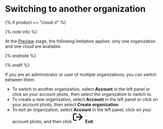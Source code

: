 # Switching to another organization

{% if product == "cloud-il" %}

{% note info %}

At the [Preview](../overview/concepts/launch-stages.md) stage, the following limitation applies: only one organization and one cloud are available.

{% endnote %}

{% endif %}

If you are an administrator or user of multiple organizations, you can switch between them:

* To switch to another organization, select **Account** in the left panel or click on your account photo, then select the organization to switch to.
* To create a new organization, select **Account** in the left panel or click on your account photo, then select **Create organization**.
* To exit an organization, select **Account** in the left panel, click on your account photo, and then click ![icon-users](../_assets/organization/icon-exit.svg) **Exit**.
